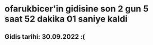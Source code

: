 # ofarukbicer'in gidisine son 2 gun 5 saat 52 dakika 01 saniye kaldi

## Gidis tarihi: 30.09.2022 :(